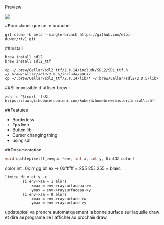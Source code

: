 Preview :


![](https://puu.sh/u78ji/7d009c8f25.png)


#Pour cloner que cette branche

```Shell
git clone -b beta --single-branch https://github.com/eloi-duwer/rtv1.git
```



##Install
```Shell
brew install sdl2
brew install sdl2_ttf

cp ~/.brew/Cellar/sdl2_ttf/2.0.14/include/SDL2/SDL_ttf.h ~/.brew/Cellar/sdl2/2.0.5/include/SDL2/
cp ~/.brew/Cellar/sdl2_ttf/2.0.14/lib/* ~/.brew/Cellar/sdl2/2.0.5/lib/

```

##Si impossible d'utiliser brew :

```Shell
zsh -c "$(curl -fsSL https://raw.githubusercontent.com/kube/42homebrew/master/install.sh)"
```



##Features

* Borderless
* Fps limit
* Button lib
* Cursor changing thing
* using sdl


##Documentation

```C
void updatepixel(t_envgui *env, int x, int y, Uint32 color)
```


color int : 0x rr gg bb 
ex -> 0xffffff = 255 255 255 = blanc 


```
limite de x et y ->
		si env->aa = 1 alors
			xmax = env->raysurfaceaa->w
			ymax = env->raysurfaceaa->y 
		si env->aa = 0 alors
			xmax = env->raysurface->w
			ymax = env->raysurface->y 
```

updatepixel va prendre automatiquement la bonne surface sur laquelle draw et dire au programe de l'afficher au prochain draw
